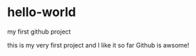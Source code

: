 # hello-world
my first github project

this is my very first project
and I like it so far
Github is awsome!
